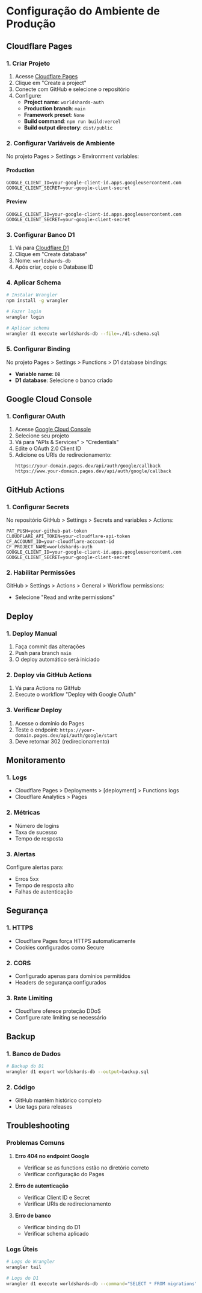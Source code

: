 # Configuração do Ambiente de Produção

## Cloudflare Pages

### 1. Criar Projeto

1. Acesse [Cloudflare Pages](https://pages.cloudflare.com/)
2. Clique em "Create a project"
3. Conecte com GitHub e selecione o repositório
4. Configure:
   - **Project name**: `worldshards-auth`
   - **Production branch**: `main`
   - **Framework preset**: `None`
   - **Build command**: `npm run build:vercel`
   - **Build output directory**: `dist/public`

### 2. Configurar Variáveis de Ambiente

No projeto Pages > Settings > Environment variables:

#### Production
```
GOOGLE_CLIENT_ID=your-google-client-id.apps.googleusercontent.com
GOOGLE_CLIENT_SECRET=your-google-client-secret
```

#### Preview
```
GOOGLE_CLIENT_ID=your-google-client-id.apps.googleusercontent.com
GOOGLE_CLIENT_SECRET=your-google-client-secret
```

### 3. Configurar Banco D1

1. Vá para [Cloudflare D1](https://dash.cloudflare.com/?to=/:account/workers/d1)
2. Clique em "Create database"
3. Nome: `worldshards-db`
4. Após criar, copie o Database ID

### 4. Aplicar Schema

```bash
# Instalar Wrangler
npm install -g wrangler

# Fazer login
wrangler login

# Aplicar schema
wrangler d1 execute worldshards-db --file=./d1-schema.sql
```

### 5. Configurar Binding

No projeto Pages > Settings > Functions > D1 database bindings:

- **Variable name**: `DB`
- **D1 database**: Selecione o banco criado

## Google Cloud Console

### 1. Configurar OAuth

1. Acesse [Google Cloud Console](https://console.cloud.google.com/)
2. Selecione seu projeto
3. Vá para "APIs & Services" > "Credentials"
4. Edite o OAuth 2.0 Client ID
5. Adicione os URIs de redirecionamento:
   ```
   https://your-domain.pages.dev/api/auth/google/callback
   https://www.your-domain.pages.dev/api/auth/google/callback
   ```

## GitHub Actions

### 1. Configurar Secrets

No repositório GitHub > Settings > Secrets and variables > Actions:

```
PAT_PUSH=your-github-pat-token
CLOUDFLARE_API_TOKEN=your-cloudflare-api-token
CF_ACCOUNT_ID=your-cloudflare-account-id
CF_PROJECT_NAME=worldshards-auth
GOOGLE_CLIENT_ID=your-google-client-id.apps.googleusercontent.com
GOOGLE_CLIENT_SECRET=your-google-client-secret
```

### 2. Habilitar Permissões

GitHub > Settings > Actions > General > Workflow permissions:
- Selecione "Read and write permissions"

## Deploy

### 1. Deploy Manual

1. Faça commit das alterações
2. Push para branch `main`
3. O deploy automático será iniciado

### 2. Deploy via GitHub Actions

1. Vá para Actions no GitHub
2. Execute o workflow "Deploy with Google OAuth"

### 3. Verificar Deploy

1. Acesse o domínio do Pages
2. Teste o endpoint: `https://your-domain.pages.dev/api/auth/google/start`
3. Deve retornar 302 (redirecionamento)

## Monitoramento

### 1. Logs

- Cloudflare Pages > Deployments > [deployment] > Functions logs
- Cloudflare Analytics > Pages

### 2. Métricas

- Número de logins
- Taxa de sucesso
- Tempo de resposta

### 3. Alertas

Configure alertas para:
- Erros 5xx
- Tempo de resposta alto
- Falhas de autenticação

## Segurança

### 1. HTTPS

- Cloudflare Pages força HTTPS automaticamente
- Cookies configurados como Secure

### 2. CORS

- Configurado apenas para domínios permitidos
- Headers de segurança configurados

### 3. Rate Limiting

- Cloudflare oferece proteção DDoS
- Configure rate limiting se necessário

## Backup

### 1. Banco de Dados

```bash
# Backup do D1
wrangler d1 export worldshards-db --output=backup.sql
```

### 2. Código

- GitHub mantém histórico completo
- Use tags para releases

## Troubleshooting

### Problemas Comuns

1. **Erro 404 no endpoint Google**
   - Verificar se as functions estão no diretório correto
   - Verificar configuração do Pages

2. **Erro de autenticação**
   - Verificar Client ID e Secret
   - Verificar URIs de redirecionamento

3. **Erro de banco**
   - Verificar binding do D1
   - Verificar schema aplicado

### Logs Úteis

```bash
# Logs do Wrangler
wrangler tail

# Logs do D1
wrangler d1 execute worldshards-db --command="SELECT * FROM migrations"
```